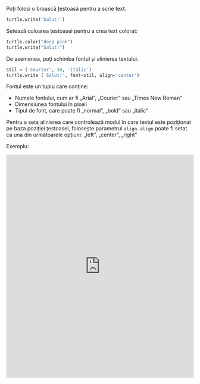 Poți folosi o broască țestoasă pentru a scrie text.

```python
turtle.write('Salut!')
```

Setează culoarea țestoasei pentru a crea text colorat:

```python
turtle.color("deep pink")
turtle.write("Salut!")
```

De asemenea, poți schimba fontul și alinierea textului.

```python
stil = ('Courier', 30, 'italic')
turtle.write ('Salut!', font=stil, align='center')
```

Fontul este un tuplu care conține:

+ Numele fontului, cum ar fi „Arial”, „Courier” sau „Times New Roman”
+ Dimensiunea fontului în pixeli
+ Tipul de font, care poate fi „normal”, „bold” sau „italic”

Pentru a seta alinierea care controlează modul în care textul este poziționat pe baza poziției țestoasei, folosește parametrul `align`. `align` poate fi setat ca una din următoarele opțiuni: „left”, „center”, „right”

Exemplu: 
<iframe src="https://trinket.io/embed/python/e4249cdc15?start=result" width="100%" height="600" frameborder="0" marginwidth="0" marginheight="0" allowfullscreen></iframe>
